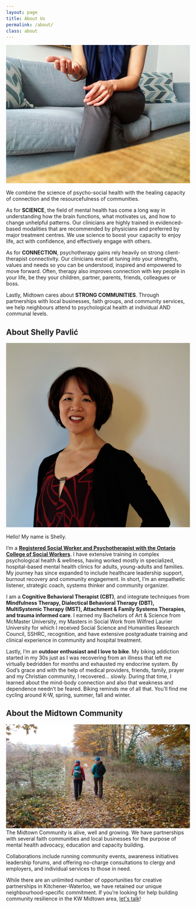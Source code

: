 ```yaml
---
layout: page
title: About Us
permalink: /about/
class: about
---
```


<img src="/assets/images/hands-couch.jpg" alt="" class="image-float float-right">

We combine the science of psycho-social health with the healing capacity of connection and the resourcefulness of communities.

As for **SCIENCE**, the field of mental health has come a long way in understanding how the brain functions, what motivates us, and how to change unhelpful patterns. Our clinicians are highly trained in evidenced-based modalities that are recommended by physicians and preferred by major treatment centres. We use science to boost your capacity to enjoy life, act with confidence, and effectively engage with others.

As for **CONNECTION**, psychotherapy gains rely heavily on strong client-therapist connectivity. Our clinicians excel at tuning into your strengths, values and needs so you can be understood, inspired and empowered to move forward. Often, therapy also improves connection with key people in your life, be they your children, partner, parents, friends, colleagues or boss.

Lastly, Midtown cares about **STRONG COMMUNITIES**. Through partnerships with local businesses, faith groups, and community services, we help neighbours attend to psychological health at individual AND communal levels.

## About Shelly Pavlić

<img src="/assets/images/shelly-1.jpg" alt="" class="image-float float-left">

Hello! My name is Shelly. 

I’m a **[Registered Social Worker and Psychotherapist with the Ontario College of Social Workers](https://www.ocswssw.org/)**. I have extensive training in complex psychological health & wellness, having worked mostly in specialized, hospital-based mental health clinics for adults, young-adults and families. My journey has since expanded to include healthcare leadership support, burnout recovery and community engagement. In short, I’m an empathetic listener, strategic coach, systems thinker and community organizer.

I am a **Cognitive Behavioral Therapist (CBT)**, and integrate techniques from **Mindfulness Therapy, Dialectical Behavioral Therapy (DBT), MultiSystemic Therapy (MST), Attachment & Family Systems Therapies, and trauma informed care**. I earned my Bachelors of Art & Science from McMaster University, my Masters in Social Work from Wilfred Laurier University for which I received Social Science and Humanities Research Council, SSHRC, recognition, and have extensive postgraduate training and clinical experience in community and hospital treatment. 

Lastly, I’m an **outdoor enthusiast and I love to bike**. My biking addiction started in my 30s just as I was recovering from an illness that left me virtually bedridden for months and exhausted my endocrine system. By God’s grace and with the help of medical providers, friends, family, prayer and my Christian community, I recovered... slowly. During that time, I learned about the mind-body connection and also that weakness and dependence needn’t be feared. Biking reminds me of all that. You’ll find me cycling around K-W, spring, summer, fall and winter.

## About the Midtown Community

<img src="/assets/images/hiking.jpg" alt="" class="image-float float-right"> The Midtown Community is alive, well and growing. We have partnerships with several faith communities and local businesses for the purpose of mental health advocacy, education and capacity building. 

Collaborations include running community events, awareness initiatives leadership forums, and offering no-charge consultations to clergy and employers, and individual services to those in need.

While there are an unlimited number of opportunities for creative partnerships in Kitchener-Waterloo, we have retained our unique neighbourhood-specific commitment. If you’re looking for help building community resilience in the KW Midtown area, [let's talk](/contact)!